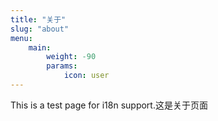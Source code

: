```yaml
---
title: "关于"
slug: "about"
menu:
    main: 
        weight: -90
        params:
            icon: user
---
```


This is a test page for i18n support.这是关于页面